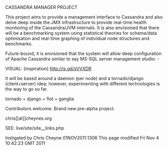 CASSANDRA MANAGER PROJECT

This project aims to provide a management interface to Cassandra and also delve
deep inside the JMX infrastructure to provide real-time health monitoring of
the Cassandra/JVM internals.  It is also envisioned that there will be a
benchmarking system using statistical theories for schema/data optimisation and
real-time graphing of individual node structures and benchmarks.

Future-bound, it is envisioned that the system will allow deep configuration
of Apache Cassandra similar to say MS-SQL server management studio: -

VISUAL: (inspiration) http://is.gd/sVVXDR

It will be based around a daemon (per node) and a tornado/django (client+server)
idea; however, experimenting with different technologies is the way to go so
far.

tornado + django + flot + ganglia

Contributors welcome. Brand new pre-alpha project.

chris[[at]]cheynes.org

SEE: live/site/site__links.php

Instigated by Chris Cheyne 01NOV2011:1306
This page modified 
Fri Nov  4 10:42:23 GMT 2011

